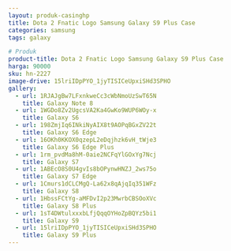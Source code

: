```yaml
---
layout: produk-casinghp
title: Dota 2 Fnatic Logo Samsung Galaxy S9 Plus Case
categories: samsung
tags: galaxy

# Produk
product-title: Dota 2 Fnatic Logo Samsung Galaxy S9 Plus Case
harga: 90000
sku: hn-2227
image-drive: 15lriIDpPYO_1jyTISICeUpxiSHd3SPHO
gallery:
  - url: 1RJAJgBw7LFxnkweCc3cWbNmoUzSwT65N
    title: Galaxy Note 8
  - url: 1WGDo8Zv2UgcsVA2Ka4GwKo9WUP6WOy-x
    title: Galaxy S6
  - url: 198ZmjIq6INkiNyAIX8t9AOPqBGxZV22t
    title: Galaxy S6 Edge
  - url: 16OKh0KKOX0qzepL2eDqjhzk6vH_tWje3
    title: Galaxy S6 Edge Plus
  - url: 1rm_pvdMa8hM-0aie2NCFqYlGOxYg7Ncj
    title: Galaxy S7
  - url: 1ABEcO8S0U4gvIs8bOPynwHNZJ_2ws75o
    title: Galaxy S7 Edge
  - url: 1Cmurs1dCLCMgQ-La62x8qAjqIq351WFz
    title: Galaxy S8
  - url: 1HbssFCtYg-aMFDvI2p23MwrbCBSOoXVc
    title: Galaxy S8 Plus
  - url: 1sT4DWtulxxxbLfjQqqOYHoZpBQYz5bi1
    title: Galaxy S9
  - url: 15lriIDpPYO_1jyTISICeUpxiSHd3SPHO
    title: Galaxy S9 Plus
---
```

